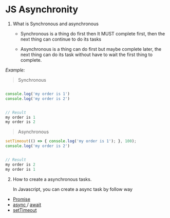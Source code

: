 # JS Asynchronity

1. What is Synchronous and asynchronous
   - Synchronous is a thing do first then It MUST complete first, then the next thing can continue to do its tasks

   - Asynchronous is a thing can do first but maybe complete later, the next thing can do its task without have to wait the first thing to complete.

_Example:_

>Synchronous 
```js

console.log('my order is 1')
console.log('my order is 2')


// Result
my order is 1
my order is 2
```

>Asynchronous 
```js
setTimeout(() => { console.log('my order is 1'); }, 100);
console.log('my order is 2')


// Result
my order is 2
my order is 1
```

2. How to create a asynchronous tasks.

    In Javascript, you can create a async task by follow way

- [Promise](https://developer.mozilla.org/en-US/docs/Web/JavaScript/Reference/Global_Objects/Promise)
- [async ](https://developer.mozilla.org/en-US/docs/Web/JavaScript/Reference/Operators/async_function) / [await](https://developer.mozilla.org/en-US/docs/Web/JavaScript/Reference/Operators/await)
- [setTimeout](https://www.w3schools.com/jsref/met_win_settimeout.asp)

